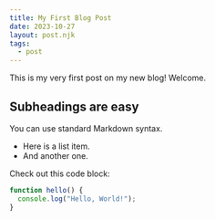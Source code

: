 ```yaml
---
title: My First Blog Post
date: 2023-10-27
layout: post.njk
tags:
  - post
---
```


This is my very first post on my new blog! Welcome.

## Subheadings are easy

You can use standard Markdown syntax.

- Here is a list item.
- And another one.

Check out this code block:

```javascript
function hello() {
  console.log("Hello, World!");
}
```